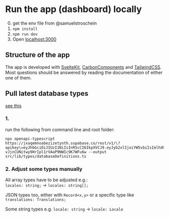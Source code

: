 # Run the app (dashboard) locally

0. get the env file from @samuelstroschein
1. `npm install`
2. `npm run dev`
3. Open [localhost:3000](http://localhost:3000)

## Structure of the app

The app is developed with [SvelteKit](https://kit.svelte.dev/), [CarbonComponents](https://carbon-svelte.vercel.app/) and [TailwindCSS](https://tailwindcss.com/).
Most questions should be answered by reading the documentation of either one of them.

## Pull latest database types

[see this](https://supabase.io/docs/reference/javascript/generating-types)

### 1.

run the following from command line and root folder:

```
npx openapi-typescript https://jxaqemnoabezizetynth.supabase.co/rest/v1/\?apikey\=eyJhbGciOiJIUzI1NiIsInR5cCI6IkpXVCJ9.eyJyb2xlIjoiYW5vbiIsImlhdCI6MTYzMTcxNDM1NywiZXhwIjoxOTQ3MjkwMzU3fQ.aKT6sg-vJjnCUNitwy9HrIpl1rVAaP9NWIc9K7WFu6w --output src/lib/types/databaseDefinitions.ts

```

### 2. Adjust some types manually

All array types have to be adjusted e.g.:  
`locales: string;` -> `locales: string[];`

JSON types too, either with `Record<x,y>` or a specific type like `translations: Translations;`

Some string types e.g. `locale: string` -> `locale: Locale`
